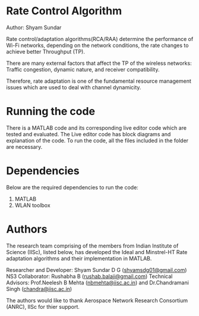 # Rate Control Algorithm
Author: Shyam Sundar

Rate control/adaptation algorithms(RCA/RAA) determine the performance of Wi-Fi networks, depending on the network conditions, the rate changes to achieve better Throughput (TP).

There are many external factors that affect the TP of the wireless networks: 
Traffic congestion, dynamic nature, and receiver compatibility. 

Therefore, rate adaptation is one of the fundamental resource management issues which are used to deal with channel dynamicity.

# Running the code
There is a MATLAB code and its corresponding live editor code which are tested and evaluated. 
The Live editor code has block diagrams and explanation of the code.
To run the code, all the files included in the folder are necessary.

# Dependencies
Below are the required dependencies to run the code:
1. MATLAB
2. WLAN toolbox

# Authors
The research team comprising of the members from Indian Institute of Science (IISc), listed below, has developed the Ideal and Minstrel-HT Rate adaptation algorithms and their implementation in MATLAB.

Researcher and Developer: Shyam Sundar D G (shyamsdg01@gmail.com)
NS3 Collaborator: Rushabha B (rushab.balaji@gmail.com)
Technical Advisors: Prof.Neelesh B Mehta (nbmehta@iisc.ac.in) and Dr.Chandramani Singh (chandra@iisc.ac.in)

The authors would like to thank Aerospace Network Research Consortium (ANRC), IISc for thier support.